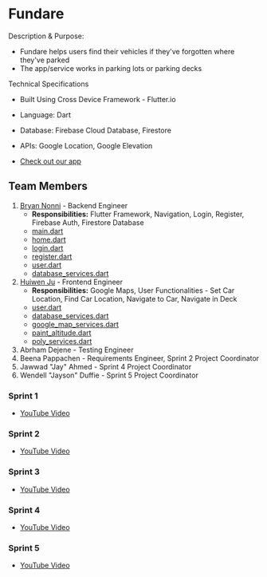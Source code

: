 # Fundare
Description & Purpose: 
  * Fundare helps users find their vehicles if they've forgotten where they've parked
  * The app/service works in parking lots or parking decks

Technical Specifications
  * Built Using Cross Device Framework - Flutter.io
  * Language: Dart
  * Database: Firebase Cloud Database, Firestore
  * APIs: Google Location, Google Elevation

* [Check out our app](./3.0_fundare_app)

## Team Members
1. [Bryan Nonni](https://www.github.com/bnonni) - Backend Engineer
   - **Responsibilities:** Flutter Framework, Navigation, Login, Register, Firebase Auth, Firestore Database
   - [main.dart](./3.0_fundare_app/lib/main.dart)
   - [home.dart](./3.0_fundare_app/lib/home.dart)
   - [login.dart](./3.0_fundare_app/lib/login.dart)
   - [register.dart](./3.0_fundare_app/lib/register.dart)
   - [user.dart](./3.0_fundare_app/lib/user.dart)
   - [database_services.dart](./3.0_fundare_app/lib/database_services.dart) 
2. [Huiwen Ju](https://www.github.com/haniaiguaiguai) - Frontend Engineer
   - **Responsibilities:** Google Maps, User Functionalities - Set Car Location, Find Car Location, Navigate to Car, Navigate in Deck 
   - [user.dart](./3.0_fundare_app/lib/user.dart) 
   - [database_services.dart](./3.0_fundare_app/lib/user_services/database_services.dart)
   - [google_map_services.dart](./3.0_fundare_app/lib/user_services/google_map_services.dart)
   - [paint_altitude.dart](./3.0_fundare_app/lib/user_services/paint_altitude.dart)
   - [poly_services.dart](./3.0_fundare_app/lib/user_services/poly_services.dart)
3. Abrham Dejene - Testing Engineer
4. Beena Pappachen - Requirements Engineer, Sprint 2 Project Coordinator
5. Jawwad "Jay" Ahmed - Sprint 4 Project Coordinator
6. Wendell "Jayson" Duffie - Sprint 5 Project Coordinator

### Sprint 1

* [YouTube Video](https://youtu.be/axnDtkIETxA)

### Sprint 2

* [YouTube Video](https://youtu.be/50llRFXkDtA)

### Sprint 3

* [YouTube Video](https://youtu.be/-aD6pUyDO5M)

### Sprint 4

* [YouTube Video](https://youtu.be/37tjpC_MT9k)

### Sprint 5

* [YouTube Video](https://youtu.be/CL5o5auAbyk)

